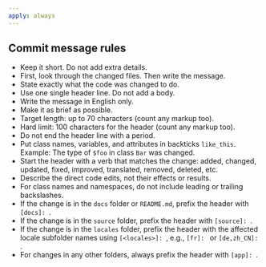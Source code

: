 ```yaml
---
apply: always
---
```


## Commit message rules

- Keep it short. Do not add extra details.
- First, look through the changed files. Then write the message.
- State exactly what the code was changed to do.
- Use one single header line. Do not add a body.
- Write the message in English only.
- Make it as brief as possible.
- Target length: up to 70 characters (count any markup too).
- Hard limit: 100 characters for the header (count any markup too).
- Do not end the header line with a period.
- Put class names, variables, and attributes in backticks `like_this`. Example: The type of `$foo` in class `Bar` was changed.
- Start the header with a verb that matches the change: added, changed, updated, fixed, improved, translated, removed, deleted, etc.
- Describe the direct code edits, not their effects or results.
- For class names and namespaces, do not include leading or trailing backslashes.
- If the change is in the `docs` folder or `README.md`, prefix the header with `[docs]: `.
- If the change is in the `source` folder, prefix the header with `[source]: `.
- If the change is in the `locales` folder, prefix the header with the affected locale subfolder names using `[<locales>]: `, e.g., `[fr]: ` or `[de,zh_CN]: `.
- For changes in any other folders, always prefix the header with `[app]: `.
